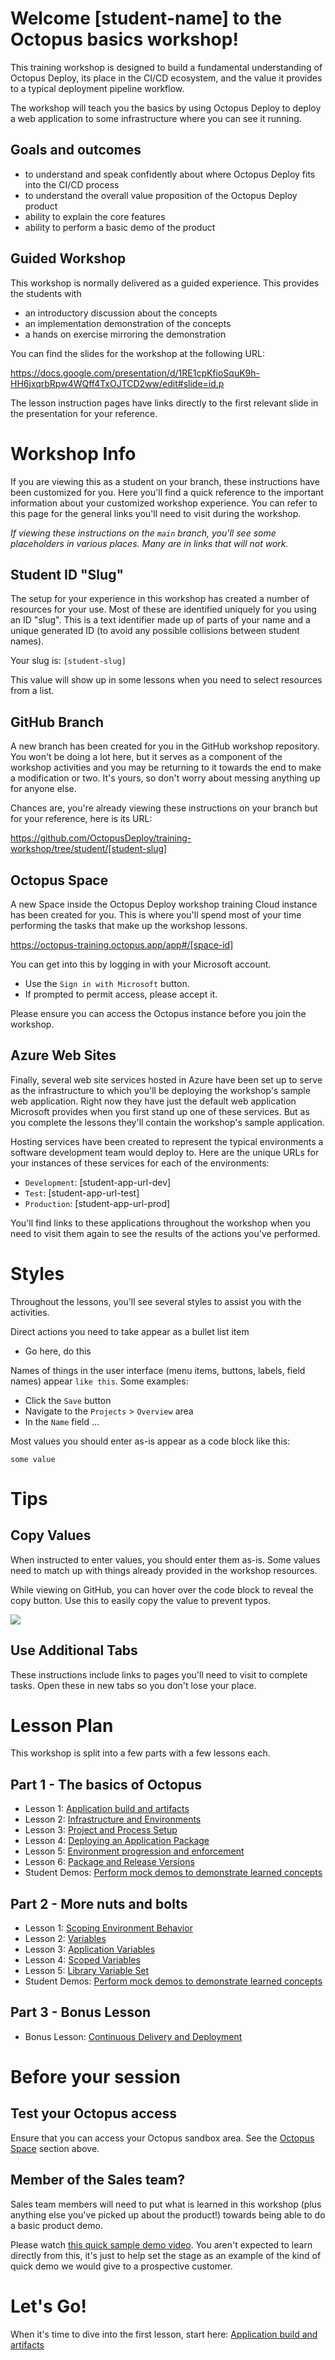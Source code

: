 # Welcome [student-name] to the Octopus basics workshop!

This training workshop is designed to build a fundamental understanding of Octopus Deploy, its place in the CI/CD ecosystem, and the value it provides to a typical deployment pipeline workflow.

The workshop will teach you the basics by using Octopus Deploy to deploy a web application to some infrastructure where you can see it running.

## Goals and outcomes
- to understand and speak confidently about where Octopus Deploy fits into the CI/CD process
- to understand the overall value proposition of the Octopus Deploy product
- ability to explain the core features
- ability to perform a basic demo of the product

## Guided Workshop
This workshop is normally delivered as a guided experience. This provides the students with 
- an introductory discussion about the concepts 
- an implementation demonstration of the concepts
- a hands on exercise mirroring the demonstration

You can find the slides for the workshop at the following URL:

https://docs.google.com/presentation/d/1RE1cpKfioSquK9h-HH6jxqrbRpw4WQff4TxOJTCD2ww/edit#slide=id.p

The lesson instruction pages have links directly to the first relevant slide in the presentation for your reference.

# Workshop Info

If you are viewing this as a student on your branch, these instructions have been customized for you. Here you'll find a quick reference to the important information about your customized workshop experience. You can refer to this page for the general links you'll need to visit during the workshop.

*If viewing these instructions on the `main` branch, you'll see some placeholders in various places. Many are in links that will not work.*

## Student ID "Slug"

The setup for your experience in this workshop has created a number of resources for your use. Most of these are identified uniquely for you using an ID "slug". This is a text identifier made up of parts of your name and a unique generated ID (to avoid any possible collisions between student names).

Your slug is: `[student-slug]`

This value will show up in some lessons when you need to select resources from a list.

## GitHub Branch

A new branch has been created for you in the GitHub workshop repository. You won't be doing a lot here, but it serves as a component of the workshop activities and you may be returning to it towards the end to make a modification or two. It's yours, so don't worry about messing anything up for anyone else.

Chances are, you're already viewing these instructions on your branch but for your reference, here is its URL:

https://github.com/OctopusDeploy/training-workshop/tree/student/[student-slug]

## Octopus Space

A new Space inside the Octopus Deploy workshop training Cloud instance has been created for you. This is where you'll spend most of your time performing the tasks that make up the workshop lessons.

https://octopus-training.octopus.app/app#/[space-id]

You can get into this by logging in with your Microsoft account.
- Use the `Sign in with Microsoft` button.
- If prompted to permit access, please accept it.

Please ensure you can access the Octopus instance before you join the workshop.

## Azure Web Sites

Finally, several web site services hosted in Azure have been set up to serve as the infrastructure to which you'll be deploying the workshop's sample web application. Right now they have just the default web application Microsoft provides when you first stand up one of these services. But as you complete the lessons they'll contain the workshop's sample application.

Hosting services have been created to represent the typical environments a software development team would deploy to. Here are the unique URLs for your instances of these services for each of the environments:

- `Development`: [student-app-url-dev]
- `Test`: [student-app-url-test]
- `Production`: [student-app-url-prod]

You'll find links to these applications throughout the workshop when you need to visit them again to see the results of the actions you've performed.

# Styles
Throughout the lessons, you'll see several styles to assist you with the activities.

Direct actions you need to take appear as a bullet list item
- Go here, do this

Names of things in the user interface (menu items, buttons, labels, field names) appear `like this`. Some examples:
- Click the `Save` button
- Navigate to the `Projects` > `Overview` area
- In the `Name` field ...

Most values you should enter as-is appear as a code block like this:
```
some value
```

# Tips

## Copy Values
When instructed to enter values, you should enter them as-is. Some values need to match up with things already provided in the workshop resources.

While viewing on GitHub, you can hover over the code block to reveal the copy button. Use this to easily copy the value to prevent typos.

![](assets/GitHub-CodeBlock-Copy.gif)

## Use Additional Tabs
These instructions include links to pages you'll need to visit to complete tasks. Open these in new tabs so you don't lose your place.

# Lesson Plan

This workshop is split into a few parts with a few lessons each.

## Part 1 - The basics of Octopus

- Lesson 1: [Application build and artifacts](part-1-lesson-1.md)
- Lesson 2: [Infrastructure and Environments](part-1-lesson-2.md)
- Lesson 3: [Project and Process Setup](part-1-lesson-3.md)
- Lesson 4: [Deploying an Application Package](part-1-lesson-3.md)
- Lesson 5: [Environment progression and enforcement](part-1-lesson-5.md)
- Lesson 6: [Package and Release Versions](part-1-lesson-6.md)
- Student Demos: [Perform mock demos to demonstrate learned concepts](part-1-student-demos.md)

## Part 2 - More nuts and bolts
- Lesson 1: [Scoping Environment Behavior](part-2-lesson-1.md)
- Lesson 2: [Variables](part-2-lesson-2.md)
- Lesson 3: [Application Variables](part-2-lesson-3.md)
- Lesson 4: [Scoped Variables](part-2-lesson-4.md)
- Lesson 5: [Library Variable Set](part-2-lesson-5.md)
- Student Demos: [Perform mock demos to demonstrate learned concepts](part-2-student-demos.md)

## Part 3 - Bonus Lesson
- Bonus Lesson: [Continuous Delivery and Deployment](part-3-lesson-1.md)

# Before your session
## Test your Octopus access
Ensure that you can access your Octopus sandbox area. See the [Octopus Space](#octopus-space) section above.

## Member of the Sales team?
Sales team members will need to put what is learned in this workshop (plus anything else you've picked up about the product!) towards being able to do a basic product demo.

Please watch [this quick sample demo video](https://drive.google.com/file/d/1ejl6Ma0GGYmYYCXXSth7TxkGmB5La_2P/view?usp=sharing). You aren't expected to learn directly from this, it's just to help set the stage as an example of the kind of quick demo we would give to a prospective customer.

# Let's Go!

When it's time to dive into the first lesson, start here: [Application build and artifacts](part-1-lesson-1.md)